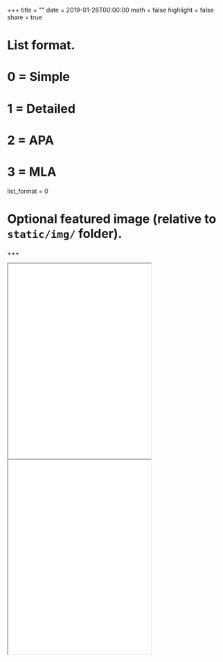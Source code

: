 +++
title = ""
date = 2019-01-26T00:00:00
math = false
highlight = false
share = true

# List format.
#   0 = Simple
#   1 = Detailed
#   2 = APA
#   3 = MLA
list_format = 0

# Optional featured image (relative to `static/img/` folder).
+++

<iframe src="/bcard.html" width="330", height = "450"></iframe>
<iframe src="/bcard_cn.html" width="330", height = "450"></iframe>
